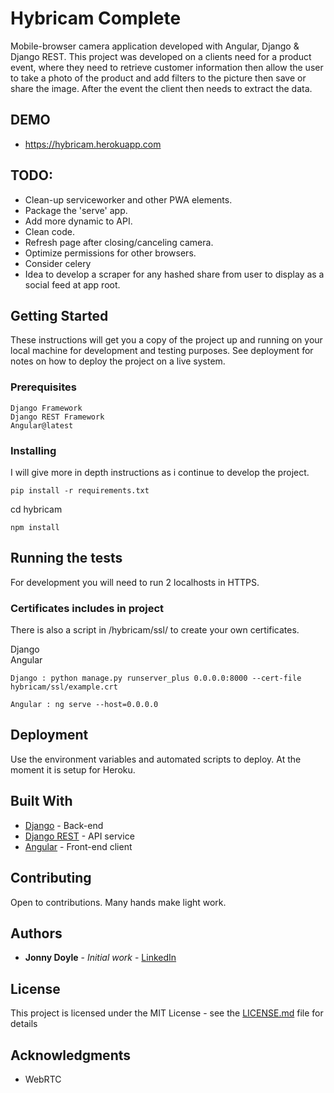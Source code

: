 # Hybricam Complete

Mobile-browser camera application developed with Angular, Django & Django REST.
This project was developed on a clients need for a product event, where they need to retrieve customer information then 
allow the user to take a photo of the product and add filters to the picture then save or share the image. After the 
event the client then needs to extract the data.

## DEMO
* https://hybricam.herokuapp.com

## TODO:
* Clean-up serviceworker and other PWA elements.
* Package the 'serve' app.
* Add more dynamic to API.
* Clean code.
* Refresh page after closing/canceling camera.
* Optimize permissions for other browsers.
* Consider celery
* Idea to develop a scraper for any hashed share from user to display as a social feed at app root.

## Getting Started

These instructions will get you a copy of the project up and running on your local machine for development and testing 
purposes. See deployment for notes on how to deploy the project on a live system.

### Prerequisites

```
Django Framework
Django REST Framework
Angular@latest
```

### Installing

I will give more in depth instructions as i continue to develop the project.

```
pip install -r requirements.txt
```

cd hybricam

```
npm install
```

## Running the tests

For development you will need to run 2 localhosts in HTTPS.

### Certificates includes in project
There is also a script in /hybricam/ssl/ to create your own certificates.


Django
<br>
Angular

```
Django : python manage.py runserver_plus 0.0.0.0:8000 --cert-file hybricam/ssl/example.crt

Angular : ng serve --host=0.0.0.0
```


## Deployment

Use the environment variables and automated scripts to deploy. At the moment it is setup for Heroku.

## Built With

* [Django](https://github.com/django/django) - Back-end
* [Django REST](https://github.com/encode/django-rest-framework) - API service
* [Angular](https://github.com/angular/angular) - Front-end client

## Contributing
 
Open to contributions.  Many hands make light work.

## Authors

* **Jonny Doyle** - *Initial work* - [LinkedIn](https://www.linkedin.com/in/jonnydoyle/)


## License

This project is licensed under the MIT License - see the [LICENSE.md](LICENSE.md) file for details

## Acknowledgments

* WebRTC
